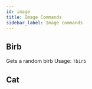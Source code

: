 ```yaml
---
id: image
title: Image Commands
sidebar_label: Image commands
---
```

## Birb
Gets a random birb
Usage: `!birb`
## Cat